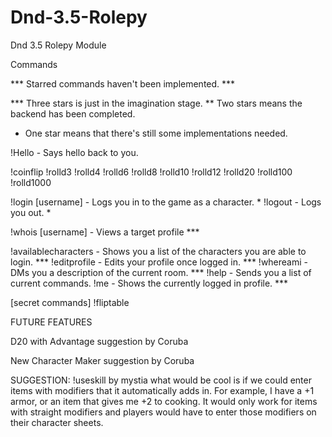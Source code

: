 # Dnd-3.5-Rolepy

Dnd 3.5 Rolepy Module

Commands

*** Starred commands haven't been implemented. ***

*** Three stars is just in the imagination stage.
** Two stars means the backend has been completed.

* One star means that there's still some implementations needed.

!Hello - Says hello back to you.

!coinflip
!rolld3
!rolld4
!rolld6
!rolld8
!rolld10
!rolld12
!rolld20
!rolld100
!rolld1000

!login [username]    - Logs you in to the game as a character. *
!logout - Logs you out. *

!whois [username]    - Views a target profile ***

!availablecharacters - Shows you a list of the characters you are able to login. ***
!editprofile - Edits your profile once logged in. ***
!whereami - DMs you a description of the current room. ***
!help - Sends you a list of current commands.
!me - Shows the currently logged in profile. ***

[secret commands]
!fliptable

FUTURE FEATURES

D20 with Advantage suggestion by Coruba

New Character Maker suggestion by Coruba

SUGGESTION: !useskill by mystia
what would be cool is if we could enter items with modifiers
that it automatically adds in. For example, I have a +1 armor,
or an item that gives me +2 to cooking. It would only work for
items with straight modifiers and players would have to enter
those modifiers on their character sheets.